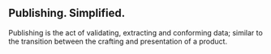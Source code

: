 Publishing. Simplified.
-----------------------

Publishing is the act of validating, extracting and conforming data; similar to the transition between the crafting and presentation of a product.
